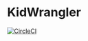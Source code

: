 # KidWrangler
[![CircleCI](https://dl.circleci.com/status-badge/img/gh/gendath/KidWrangler/tree/main.svg?style=shield)](https://dl.circleci.com/status-badge/redirect/gh/gendath/KidWrangler/tree/main)